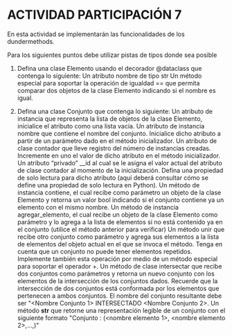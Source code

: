# ACTIVIDAD PARTICIPACIÓN 7

En esta actividad se implementarán las funcionalidades de los dundermethods.

Para los siguientes puntos debe utilizar pistas de tipos donde sea posible

1. Defina una clase Elemento usando el decorador @dataclass que contenga lo siguiente:
Un atributo nombre de tipo str
Un método especial para soportar la operación de igualdad == que permita comparar dos objetos de la clase Elemento indicando si el nombre es igual.

2. Defina una clase Conjunto que contenga lo siguiente:
Un atributo de instancia que representa la lista de objetos de la clase Elemento, inicialice el atributo como una lista vacía.
Un atributo de instancia nombre que contiene el nombre del conjunto. Inicialice dicho atributo a partir de un parámetro dado en el método inicializador.
Un atributo de clase contador que lleve registro del número de instancias creadas. Incremente en uno el valor de dicho atributo en el método inicializador.
Un atributo “privado” __id al cual se le asigna el valor actual del atributo de clase contador al momento de la inicialización. Defina una propiedad de solo lectura para dicho atributo (aquí deberá consultar cómo se define una propiedad de solo lectura en Python).
Un método de instancia contiene, el cual recibe como parámetro un objeto de la clase Elemento y retorna un valor bool indicando si el conjunto contiene ya un elemento con el mismo nombre.
Un método de instancia agregar_elemento, el cual recibe un objeto de la clase Elemento como parámetro y lo agrega a la lista de elementos si no está contenido ya en el conjunto (utilice el método anterior para verificar)
Un método unir que recibe otro conjunto como parámetro y agrega sus elementos a la lista de elementos del objeto actual en el que se invoca el método. Tenga en cuenta que un conjunto no puede tener elementos repetidos. Implemente también esta operación por medio de un método especial para soportar el operador +.
Un método de clase intersectar que recibe dos conjuntos como parámetros y retorna un nuevo conjunto con los elementos de la intersección de los conjuntos dados. Recuerde que la intersección de dos conjuntos está conformada por los elementos que pertenecen a ambos conjuntos. El nombre del conjunto resultante debe ser "<Nombre Conjunto 1> INTERSECTADO <Nombre Conjunto 2>.
Un método __str__ que retorne una representación legible de un conjunto con el siguiente formato
"Conjunto <nombre>: (<nombre elemento 1>, <nombre elemento 2>,...,<nombre elemento n>)"
